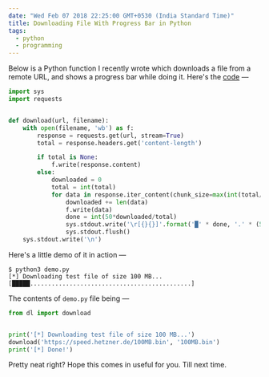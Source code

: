 ```yaml
---
date: "Wed Feb 07 2018 22:25:00 GMT+0530 (India Standard Time)"
title: Downloading File With Progress Bar in Python
tags:
  - python
  - programming
---
```


Below is a Python function I recently wrote which downloads a file from a remote URL, and shows a progress bar while doing it. Here's the [code](https://gist.github.com/SkullTech/4510a5613c9aae89105fd1b6c424d0a0) —

```python
import sys
import requests


def download(url, filename):
    with open(filename, 'wb') as f:
        response = requests.get(url, stream=True)
        total = response.headers.get('content-length')

        if total is None:
            f.write(response.content)
        else:
            downloaded = 0
            total = int(total)
            for data in response.iter_content(chunk_size=max(int(total/1000), 1024*1024)):
                downloaded += len(data)
                f.write(data)
                done = int(50*downloaded/total)
                sys.stdout.write('\r[{}{}]'.format('█' * done, '.' * (50-done)))
                sys.stdout.flush()
    sys.stdout.write('\n')

```

Here's a little demo of it in action —

```console
$ python3 demo.py
[*] Downloading test file of size 100 MB...
[█████.............................................]
```

The contents of `demo.py` file being —

```python
from dl import download


print('[*] Downloading test file of size 100 MB...')
download('https://speed.hetzner.de/100MB.bin', '100MB.bin')
print('[*] Done!')
```

Pretty neat right? Hope this comes in useful for you. Till next time.
